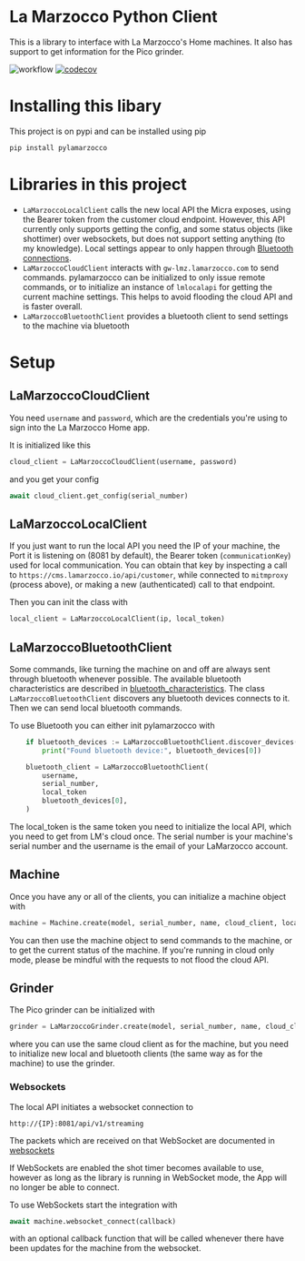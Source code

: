 # La Marzocco Python Client

This is a library to interface with La Marzocco's Home machines.
It also has support to get information for the Pico grinder.

![workflow](https://github.com/zweckj/pylamarzocco/actions/workflows/pypi.yaml/badge.svg)
[![codecov](https://codecov.io/gh/zweckj/pylamarzocco/graph/badge.svg?token=350GPTLZXS)](https://codecov.io/gh/zweckj/pylamarzocco)

# Installing this libary
This project is on pypi and can be installed using pip

```bash
pip install pylamarzocco
```

# Libraries in this project

- `LaMarzoccoLocalClient` calls the new local API the Micra exposes, using the Bearer token from the customer cloud endpoint. However, this API currently only supports getting the config, and some status objects (like shottimer) over websockets, but does not support setting anything (to my knowledge). Local settings appear to only happen through [Bluetooth connections](#lmbluetooth).
- `LaMarzoccoCloudClient` interacts with `gw-lmz.lamarzocco.com` to send commands. pylamarzocco can be initialized to only issue remote commands, or to initialize an instance of `lmlocalapi` for getting the current machine settings. This helps to avoid flooding the cloud API and is faster overall.
- `LaMarzoccoBluetoothClient` provides a bluetooth client to send settings to the machine via bluetooth

# Setup

## LaMarzoccoCloudClient

You need `username` and `password`, which are the credentials you're using to sign into the La Marzocco Home app.

It is initialized like this

```python
cloud_client = LaMarzoccoCloudClient(username, password)
```

and you get your config
```python
await cloud_client.get_config(serial_number)
```

## LaMarzoccoLocalClient

If you just want to run the local API you need the IP of your machine, the Port it is listening on (8081 by default), the Bearer token (`communicationKey`) used for local communication.
You can obtain that key by inspecting a call to `https://cms.lamarzocco.io/api/customer`, while connected to `mitmproxy` (process above), or making a new (authenticated) call to that endpoint.

Then you can init the class with

```python
local_client = LaMarzoccoLocalClient(ip, local_token)
```

## LaMarzoccoBluetoothClient

Some commands, like turning the machine on and off are always sent through bluetooth whenever possible. The available bluetooth characteristics are described in [bluetooth_characteristics](docs/bluetooth_characteristics.md).
The class `LaMarzoccoBluetoothClient` discovers any bluetooth devices connects to it. Then we can send local bluetooth commands.

To use Bluetooth you can either init pylamarzocco with

```python
    if bluetooth_devices := LaMarzoccoBluetoothClient.discover_devices():
        print("Found bluetooth device:", bluetooth_devices[0])

    bluetooth_client = LaMarzoccoBluetoothClient(
        username,
        serial_number,
        local_token
        bluetooth_devices[0],
    )
```

The local_token is the same token you need to initialize the local API, which you need to get from LM's cloud once. The serial number is your machine's serial number and the username is the email of your LaMarzocco account.

## Machine

Once you have any or all of the clients, you can initialize a machine object with

```python
machine = Machine.create(model, serial_number, name, cloud_client, local_client, bluetooth_client)
```

You can then use the machine object to send commands to the machine, or to get the current status of the machine. If you're running in cloud only mode, please be mindful with the requests to not flood the cloud API.

## Grinder

The Pico grinder can be initialized with

```python
grinder = LaMarzoccoGrinder.create(model, serial_number, name, cloud_client, local_client, bluetooth_client)
```

where you can use the same cloud client as for the machine, but you need to initialize new local and bluetooth clients (the same way as for the machine) to use the grinder.

### Websockets

The local API initiates a websocket connection to

```
http://{IP}:8081/api/v1/streaming
```

The packets which are received on that WebSocket are documented in [websockets](docs/websockets.md)

If WebSockets are enabled the shot timer becomes available to use, however as long as the library is running in WebSocket mode, the App will no longer be able to connect.

To use WebSockets start the integration with

```python
await machine.websocket_connect(callback)
```

with an optional callback function that will be called whenever there have been updates for the machine from the websocket.
